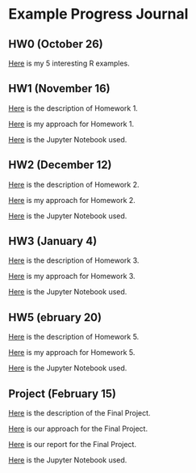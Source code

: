 # Example Progress Journal



## HW0 (October 26)

[Here](files/HW0/R_examples.html) is my 5 interesting R examples.

## HW1 (November 16)

[Here](files/HW1/IE582_Fall20_Homework1.pdf) is the description of Homework 1.

[Here](files/HW1/HW1.html) is my approach for Homework 1.

[Here](files/HW1/HW1.ipynb) is the Jupyter Notebook used.

## HW2 (December 12)

[Here](files/HW2/IE582_Fall20_Homework2.pdf) is the description of Homework 2.

[Here](files/HW2/HW2.html) is my approach for Homework 2.

[Here](files/HW2/HW2.ipynb) is the Jupyter Notebook used.

## HW3 (January 4)

[Here](files/HW3/IE582_Fall2020_Homework3.pdf) is the description of Homework 3.

[Here](files/HW3/HW3.html) is my approach for Homework 3.

[Here](files/HW3/HW3.ipynb) is the Jupyter Notebook used.

## HW5 (ebruary 20)

[Here](files/HW5/IE582_Fall2020_Homework5.pdf) is the description of Homework 5.

[Here](files/HW5/HW5.html) is my approach for Homework 5.

[Here](files/HW5/HW5.ipynb) is the Jupyter Notebook used.

## Project (February 15)

[Here](files/Project/IE582_Fall20_Project.pdf) is the description of the Final Project.

[Here](files/Project/Project.html) is our approach for the Final Project.

[Here](files/Project/IE582Report.pdf) is our report for the Final Project.

[Here](files/Project/Project.ipynb) is the Jupyter Notebook used.

<!-- ## HW4 (December 12)

[Here](files/HW1/IE582_Fall20_Homework2.pdf) is the description of Homework 2.

[Here](files/HW1/HW2.html) is my approach for Homework 2.

[Here](files/HW1/HW2.ipynb) is the Jupyter Notebook used.

## HW5 (December 12)

[Here](files/HW1/IE582_Fall20_Homework2.pdf) is the description of Homework 2.

[Here](files/HW1/HW2.html) is my approach for Homework 2.

[Here](files/HW1/HW2.ipynb) is the Jupyter Notebook used.
 -->
